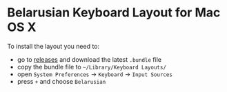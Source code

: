 # Belarusian Keyboard Layout for Mac OS X

To install the layout you need to:

- go to [releases](https://github.com/iharsuvorau/be_BY/releases) and download the latest `.bundle` file
- copy the bundle file to `~/Library/Keyboard Layouts/`
- open `System Preferences` → `Keyboard` → `Input Sources`
- press `+` and choose `Belarusian`
